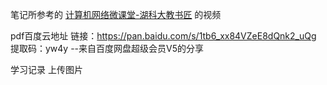 笔记所参考的 [计算机网络微课堂-湖科大教书匠](https://www.bilibili.com/video/BV1c4411d7jb) 的视频

pdf百度云地址
链接：https://pan.baidu.com/s/1tb6_xx84VZeE8dQnk2_uQg
提取码：yw4y
--来自百度网盘超级会员V5的分享

学习记录
上传图片
